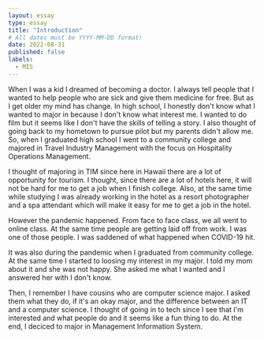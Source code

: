 ```yaml
---
layout: essay
type: essay
title: "Introduction"
# All dates must be YYYY-MM-DD format!
date: 2022-08-31
published: false
labels:
  - MIS
---
```

When I was a kid I dreamed of becoming a doctor. I always tell people that I wanted to help people who are sick and give them medicine for free. But as I get older my mind has change. In high school, I honestly don't know what I wanted to major in because I don't know what interest me. I wanted to do film but it seems like I don't have the skills of telling a story. I also thought of going back to my hometown to pursue pilot but my parents didn't allow me. So, when I graduated high school I went to a community college and majored in Travel Industry Management with the focus on Hospitality Operations Management. 

I thought of majoring in TIM since here in Hawaii there are a lot of opportunity for tourism. I thought, since there are a lot of hotels here, it will not be hard for me to get a job when I finish college. Also, at the same time while studying I was already working in the hotel as a resort photographer and a spa attendant which will make it easy for me to get a job in the hotel. 

However the pandemic happened. From face to face class, we all went to online class. At the same time people are getting laid off from work. I was one of those people. I was saddened of what happened when COVID-19 hit. 

It was also during the pandemic when I graduated from community college. At the same time I started to loosing my interest in my major. I told my mom about it and she was not happy. She asked me what I wanted and I answered her with I don't know.  

Then, I remember I have cousins who are computer science major. I asked them what they do, if it's an okay major, and the difference between an IT and a computer science. I thought of going in to tech since I see that I'm interested and what people do and it seems like a fun thing to do. At the end, I deciced to major in Management Information System. 

